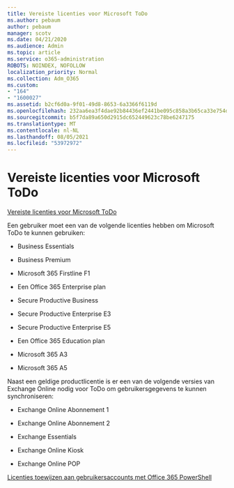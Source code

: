```yaml
---
title: Vereiste licenties voor Microsoft ToDo
ms.author: pebaum
author: pebaum
manager: scotv
ms.date: 04/21/2020
ms.audience: Admin
ms.topic: article
ms.service: o365-administration
ROBOTS: NOINDEX, NOFOLLOW
localization_priority: Normal
ms.collection: Adm_O365
ms.custom:
- "164"
- "1600027"
ms.assetid: b2cf6d0a-9f01-49d8-8653-6a3366f6119d
ms.openlocfilehash: 232aa6ea3f4dae92b84436ef2441be095c858a3b65ca33e754d802f39edc2097
ms.sourcegitcommit: b5f7da89a650d2915dc652449623c78be6247175
ms.translationtype: MT
ms.contentlocale: nl-NL
ms.lasthandoff: 08/05/2021
ms.locfileid: "53972972"
---
```

# <a name="required-licenses-for-microsoft-todo"></a>Vereiste licenties voor Microsoft ToDo

[Vereiste licenties voor Microsoft ToDo](https://support.office.com/article/381e9d1b-c500-49b5-973e-890fd86528d7.aspx)
  
Een gebruiker moet een van de volgende licenties hebben om Microsoft ToDo te kunnen gebruiken:
  
- Business Essentials

- Business Premium

- Microsoft 365 Firstline F1

- Een Office 365 Enterprise plan

- Secure Productive Business

- Secure Productive Enterprise E3

- Secure Productive Enterprise E5

- Een Office 365 Education plan

- Microsoft 365 A3

- Microsoft 365 A5

Naast een geldige productlicentie is er een van de volgende versies van Exchange Online nodig voor ToDo om gebruikersgegevens te kunnen synchroniseren:
  
- Exchange Online Abonnement 1

- Exchange Online Abonnement 2

- Exchange Essentials

- Exchange Online Kiosk

- Exchange Online POP

[Licenties toewijzen aan gebruikersaccounts met Office 365 PowerShell](https://docs.microsoft.com/office365/enterprise/powershell/assign-licenses-to-user-accounts-with-office-365-powershell )
  